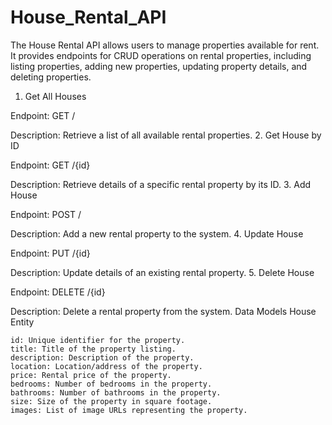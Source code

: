 ﻿# House_Rental_API


The House Rental API allows users to manage properties available for rent. It provides endpoints for CRUD operations on rental properties, including listing properties, adding new properties, updating property details, and deleting properties.

1. Get All Houses

Endpoint: GET /

Description: Retrieve a list of all available rental properties.
2. Get House by ID

Endpoint: GET /{id}

Description: Retrieve details of a specific rental property by its ID.
3. Add House

Endpoint: POST /

Description: Add a new rental property to the system.
4. Update House

Endpoint: PUT /{id}

Description: Update details of an existing rental property.
5. Delete House

Endpoint: DELETE /{id}

Description: Delete a rental property from the system.
Data Models
House Entity

    id: Unique identifier for the property.
    title: Title of the property listing.
    description: Description of the property.
    location: Location/address of the property.
    price: Rental price of the property.
    bedrooms: Number of bedrooms in the property.
    bathrooms: Number of bathrooms in the property.
    size: Size of the property in square footage.
    images: List of image URLs representing the property.
